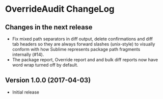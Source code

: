 OverrideAudit ChangeLog
=======================

Changes in the next release
---------------------------

  * Fix mixed path separators in diff output, delete confirmations and diff tab
    headers so they are always forward slashes (unix-style) to visually conform
    with how Sublime represents package path fragments internally (#14).
  * The package report, Override report and and bulk diff reports now have word
    wrap turned off by default.

Version 1.0.0 (2017-04-03)
--------------------------

  * Initial release